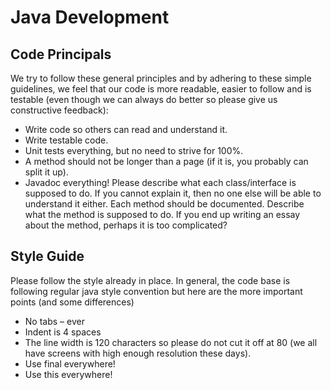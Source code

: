 # Java Development

## Code Principals

We try to follow these general principles and by adhering to these simple guidelines, we feel that our code is more readable, easier to follow and is testable (even though we can always do better so please give us constructive feedback):

* Write code so others can read and understand it.
* Write testable code.
* Unit tests everything, but no need to strive for 100%.
* A method should not be longer than a page (if it is, you probably can split it up).
* Javadoc everything! Please describe what each class/interface is supposed to do. If you cannot explain it, then no one else will be able to understand it either. Each method should be documented. Describe what the method is supposed to do. If you end up writing an essay about the method, perhaps it is too complicated?

## Style Guide

Please follow the style already in place. In general, the code base is following regular java style convention but here are the more important points (and some differences)

* No tabs – ever
* Indent is 4 spaces
* The line width is 120 characters so please do not cut it off at 80 (we all have screens with high enough resolution these days).
* Use final everywhere! 
* Use this everywhere! 
